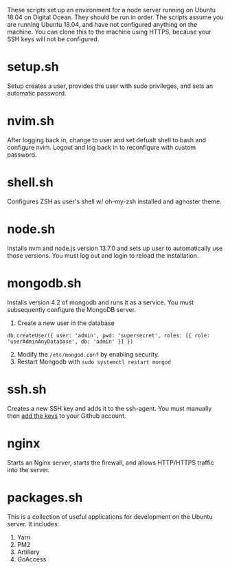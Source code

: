 These scripts set up an environment for a node server running on Ubuntu 18.04 on Digital Ocean. They should be run in order. The scripts assume you are running Ubuntu 18.04, and have not configured anything on the machine. You can clone this to the machine using HTTPS, because your SSH keys will not be configured.

# setup.sh
Setup creates a user, provides the user with sudo privileges, and sets an automatic password.

# nvim.sh
After logging back in, change to user and set defualt shell to bash and configure nvim. Logout and log back in to reconfigure with custom password.

# shell.sh
Configures ZSH as user's shell w/ oh-my-zsh installed and agnoster theme.

# node.sh
Installs nvm and node.js version 13.7.0 and sets up user to automatically use those versions. You must log out and login to reload the installation.

# mongodb.sh
Installs version 4.2 of mongodb and runs it as a service. You must subsequently configure the MongoDB server. 
1. Create a new user in the database
```
db.createUser({ user: 'admin', pwd: 'supersecret', roles: [{ role: 'userAdminAnyDatabase', db: 'admin' }] })
```
2. Modify the `/etc/mongod.conf` by enabling security.
3. Restart Mongodb with `sudo systemctl restart mongod`

# ssh.sh
Creates a new SSH key and adds it to the ssh-agent. You must manually then <a href="https://help.github.com/en/github/authenticating-to-github/adding-a-new-ssh-key-to-your-github-account">add the keys</a> to your Github account.

# nginx
Starts an Nginx server, starts the firewall, and allows HTTP/HTTPS traffic into the server.

# packages.sh 
This is a collection of useful applications for development on the Ubuntu server. It includes:
1. Yarn
2. PM2
3. Artillery
3. GoAccess

